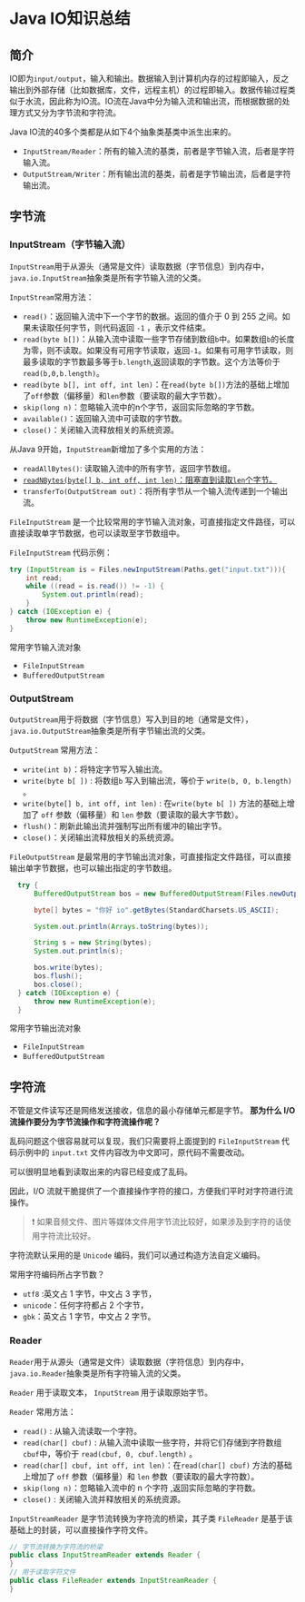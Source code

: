 # Java IO知识总结

## 简介

IO即为`input/output`，输入和输出。数据输入到计算机内存的过程即输入，反之输出到外部存储（比如数据库，文件，远程主机）的过程即输入。数据传输过程类似于水流，因此称为IO流。IO流在Java中分为输入流和输出流，而根据数据的处理方式又分为字节流和字符流。

Java IO流的40多个类都是从如下4个抽象类基类中派生出来的。

- `InputStream/Reader`：所有的输入流的基类，前者是字节输入流，后者是字符输入流。
- `OutputStream/Writer`：所有输出流的基类，前者是字节输出流，后者是字符输出流。

## 字节流

### InputStream（字节输入流）

`InputStream`用于从源头（通常是文件）读取数据（字节信息）到内存中，`java.io.InputStream`抽象类是所有字节输入流的父类。

`InputStream`常用方法：

- `read()`：返回输入流中下一个字节的数据。返回的值介于 0 到 255 之间。如果未读取任何字节，则代码返回 `-1` ，表示文件结束。
- `read(byte b[])`：从输入流中读取一些字节存储到数组`b`中。如果数组`b`的长度为零，则不读取。如果没有可用字节读取，返回`-1`。如果有可用字节读取，则最多读取的字节数最多等于`b.length`,返回读取的字节数。这个方法等价于`read(b,0,b.length)`。
- `read(byte b[], int off, int len)`：在`read(byte b[])`方法的基础上增加了`off`参数（偏移量）和`len`参数（要读取的最大字节数）。
- `skip(long n)`：忽略输入流中的n个字节，返回实际忽略的字节数。
- `available()`：返回输入流中可读取的字节数。
- `close()`：关闭输入流释放相关的系统资源。

从Java 9开始，`InputStream`新增加了多个实用的方法：

- `readAllBytes()`: 读取输入流中的所有字节，返回字节数组。
- <u>`readNBytes(byte[] b, int off, int len)`：阻塞直到读取`len`个字节。</u>
- `transferTo(OutputStream out)`：将所有字节从一个输入流传递到一个输出流。

`FileInputStream` 是一个比较常用的字节输入流对象，可直接指定文件路径，可以直接读取单字节数据，也可以读取至字节数组中。

`FileInputStream` 代码示例：

```java
try (InputStream is = Files.newInputStream(Paths.get("input.txt"))){
    int read;
    while ((read = is.read()) != -1) {
        System.out.println(read);
    }
} catch (IOException e) {
    throw new RuntimeException(e);
}
```

常用字节输入流对象

- `FileInputStream`
- `BufferedOutputStream`

### OutputStream

`OutputStream`用于将数据（字节信息）写入到目的地（通常是文件），`java.io.OutputStream`抽象类是所有字节输出流的父类。

`OutputStream` 常用方法：

- `write(int b)`：将特定字节写入输出流。
- `write(byte b[ ])` : 将数组`b` 写入到输出流，等价于 `write(b, 0, b.length)` 。
- `write(byte[] b, int off, int len)` : 在`write(byte b[ ])` 方法的基础上增加了 `off` 参数（偏移量）和 `len` 参数（要读取的最大字节数）。
- `flush()`：刷新此输出流并强制写出所有缓冲的输出字节。
- `close()`：关闭输出流释放相关的系统资源。

`FileOutputStream` 是最常用的字节输出流对象，可直接指定文件路径，可以直接输出单字节数据，也可以输出指定的字节数组。

```java
  try {
      BufferedOutputStream bos = new BufferedOutputStream(Files.newOutputStream(Paths.get("output.txt")));

      byte[] bytes = "你好 io".getBytes(StandardCharsets.US_ASCII);

      System.out.println(Arrays.toString(bytes));

      String s = new String(bytes);
      System.out.println(s);

      bos.write(bytes);
      bos.flush();
      bos.close();
  } catch (IOException e) {
      throw new RuntimeException(e);
  }
```

常用字节输出流对象

- `FileInputStream`
- `BufferedOutputStream`

## 字符流

不管是文件读写还是网络发送接收，信息的最小存储单元都是字节。 **那为什么 I/O 流操作要分为字节流操作和字符流操作呢？**

乱码问题这个很容易就可以复现，我们只需要将上面提到的 `FileInputStream` 代码示例中的 `input.txt` 文件内容改为中文即可，原代码不需要改动。

可以很明显地看到读取出来的内容已经变成了乱码。

因此，I/O 流就干脆提供了一个直接操作字符的接口，方便我们平时对字符进行流操作。

> ❗ 如果音频文件、图片等媒体文件用字节流比较好，如果涉及到字符的话使用字符流比较好。

字符流默认采用的是 `Unicode` 编码，我们可以通过构造方法自定义编码。

常用字符编码所占字节数？

- `utf8` :英文占 1 字节，中文占 3 字节，
- `unicode`：任何字符都占 2 个字节，
- `gbk`：英文占 1 字节，中文占 2 字节。

### Reader

`Reader`用于从源头（通常是文件）读取数据（字符信息）到内存中，`java.io.Reader`抽象类是所有字符输入流的父类。

`Reader` 用于读取文本， `InputStream` 用于读取原始字节。

`Reader` 常用方法：

- `read()` : 从输入流读取一个字符。
- `read(char[] cbuf)` : 从输入流中读取一些字符，并将它们存储到字符数组 `cbuf`中，等价于 `read(cbuf, 0, cbuf.length)` 。
- `read(char[] cbuf, int off, int len)`：在`read(char[] cbuf)` 方法的基础上增加了 `off` 参数（偏移量）和 `len` 参数（要读取的最大字符数）。
- `skip(long n)`：忽略输入流中的 n 个字符 ,返回实际忽略的字符数。
- `close()` : 关闭输入流并释放相关的系统资源。

`InputStreamReader` 是字节流转换为字符流的桥梁，其子类 `FileReader` 是基于该基础上的封装，可以直接操作字符文件。

```java
// 字节流转换为字符流的桥梁
public class InputStreamReader extends Reader {
}
// 用于读取字符文件
public class FileReader extends InputStreamReader {
}
```
